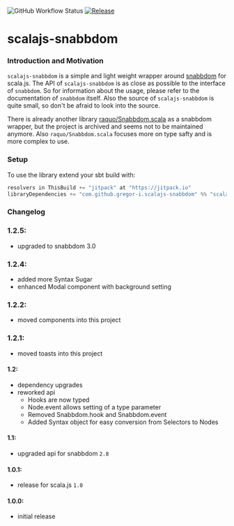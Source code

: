 ![GitHub Workflow Status](https://img.shields.io/github/workflow/status/gregor-i/scalajs-snabbdom/ci?style=plastic)
[![Release](https://jitpack.io/v/gregor-i/scalajs-snabbdom.svg)](https://jitpack.io/#gregor-i/scalajs-snabbdom)

# scalajs-snabbdom

### Introduction and Motivation

`scalajs-snabbdom` is a simple and light weight wrapper around [snabbdom](https://github.com/snabbdom/snabbdom) for scala.js.
The API of `scalajs-snabbdom` is as close as possible to the interface of `snabbdom`.
So for information about the usage, please refer to the documentation of `snabbdom` itself.
Also the source of `scalajs-snabbdom` is quite small, so don't be afraid to look into the source.  

There is already another library [raquo/Snabbdom.scala](https://github.com/raquo/Snabbdom.scala) as a snabbdom wrapper, 
but the project is archived and seems not to be maintained anymore. Also `raquo/Snabbdom.scala` focuses more on type safty and is more complex to use.

### Setup

To use the library extend your sbt build with:
```sbt
resolvers in ThisBuild += "jitpack" at "https://jitpack.io"
libraryDependencies += "com.github.gregor-i.scalajs-snabbdom" %% "scalajs-snabbdom" % {current-version}
```


### Changelog

### 1.2.5:
- upgraded to snabbdom 3.0

### 1.2.4:
- added more Syntax Sugar
- enhanced Modal component with background setting

### 1.2.2:
- moved components into this project

### 1.2.1:
- moved toasts into this project 

#### 1.2:
- dependency upgrades
- reworked api
    - Hooks are now typed
    - Node.event allows setting of a type parameter
    - Removed Snabbdom.hook and Snabbdom.event
    - Added Syntax object for easy conversion from Selectors to Nodes

#### 1.1:
- upgraded api for snabbdom `2.8`

#### 1.0.1:
- release for scala.js `1.0`

#### 1.0.0:
- initial release
